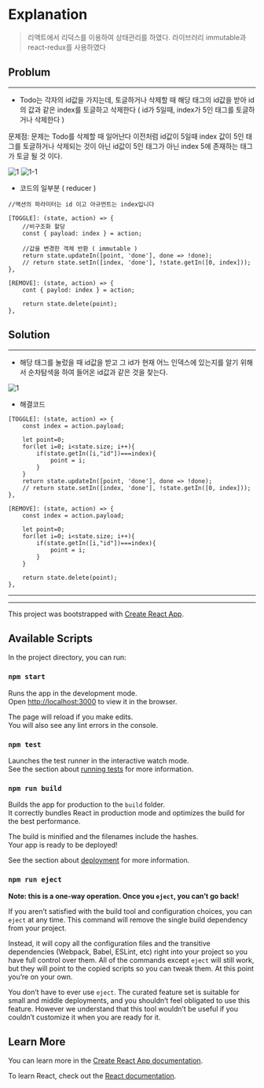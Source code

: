 # Explanation
>리액트에서 리덕스를 이용하여 상태관리를 하였다.
>라이브러리 immutable과 react-redux를 사용하였다

## Problum 
----------------------
* Todo는 각자의 id값을 가지는데, 토글하거나 삭제할 때 해당 태그의 id값을 받아 id의 값과 같은 index를 토글하고 삭제한다
( id가 5일때, index가 5인 태그를 토글하거나 삭제한다 )

문제점: 문제는 Todo를 삭제할 때 일어난다 이전처럼 id값이 5일때 index 값이 5인 태그를 토글하거나 삭제되는 것이 아닌 id값이 5인 태그가 아닌 index 5에 존재하는 태그가 토글 될 것 이다.

![1](https://user-images.githubusercontent.com/38432821/49001969-8ba9f480-f1a1-11e8-9246-9304ecfcd43f.PNG)
![1-1](https://user-images.githubusercontent.com/38432821/49001970-8c428b00-f1a1-11e8-8d3b-82b56860a798.png)
 
- 코드의 일부분 ( reducer )
~~~
//액션의 파라미터는 id 이고 아규먼트는 index입니다

[TOGGLE]: (state, action) => {
    //비구조화 할당
    const { payload: index } = action;

    //값을 변경한 객체 반환 ( immutable )
    return state.updateIn([point, 'done'], done => !done);
    // return state.setIn([index, 'done'], !state.getIn([0, index]));
},

[REMOVE]: (state, action) => {
    cont { paylod: index } = action;

    return state.delete(point);
},
~~~

## Solution
----------------------
* 해당 태그를 눌렀을 때 id값을 받고 그 id가 현재 어느 인덱스에 있는지를 알기 위해서 순차탐색을 하여 들어온 id값과 같은 것을 찾는다.

![1](https://user-images.githubusercontent.com/38432821/49003441-412a7700-f1a5-11e8-902e-f55351c6fdf5.PNG)

* 해결코드
~~~
[TOGGLE]: (state, action) => {
    const index = action.payload;

    let point=0;
    for(let i=0; i<state.size; i++){
        if(state.getIn([i,"id"])===index){
            point = i;
        }
    }
    return state.updateIn([point, 'done'], done => !done);
    // return state.setIn([index, 'done'], !state.getIn([0, index]));
},

[REMOVE]: (state, action) => {
    const index = action.payload;

    let point=0;
    for(let i=0; i<state.size; i++){
        if(state.getIn([i,"id"])===index){
            point = i;
        }
    }

    return state.delete(point);
},
~~~


<hr/><hr/>



This project was bootstrapped with [Create React App](https://github.com/facebook/create-react-app).

## Available Scripts

In the project directory, you can run:

### `npm start`

Runs the app in the development mode.<br>
Open [http://localhost:3000](http://localhost:3000) to view it in the browser.

The page will reload if you make edits.<br>
You will also see any lint errors in the console.

### `npm test`

Launches the test runner in the interactive watch mode.<br>
See the section about [running tests](https://facebook.github.io/create-react-app/docs/running-tests) for more information.

### `npm run build`

Builds the app for production to the `build` folder.<br>
It correctly bundles React in production mode and optimizes the build for the best performance.

The build is minified and the filenames include the hashes.<br>
Your app is ready to be deployed!

See the section about [deployment](https://facebook.github.io/create-react-app/docs/deployment) for more information.

### `npm run eject`

**Note: this is a one-way operation. Once you `eject`, you can’t go back!**

If you aren’t satisfied with the build tool and configuration choices, you can `eject` at any time. This command will remove the single build dependency from your project.

Instead, it will copy all the configuration files and the transitive dependencies (Webpack, Babel, ESLint, etc) right into your project so you have full control over them. All of the commands except `eject` will still work, but they will point to the copied scripts so you can tweak them. At this point you’re on your own.

You don’t have to ever use `eject`. The curated feature set is suitable for small and middle deployments, and you shouldn’t feel obligated to use this feature. However we understand that this tool wouldn’t be useful if you couldn’t customize it when you are ready for it.

## Learn More

You can learn more in the [Create React App documentation](https://facebook.github.io/create-react-app/docs/getting-started).

To learn React, check out the [React documentation](https://reactjs.org/).
